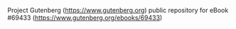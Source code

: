 Project Gutenberg (https://www.gutenberg.org) public repository for
eBook #69433 (https://www.gutenberg.org/ebooks/69433)
